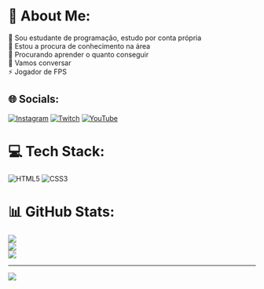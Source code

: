 # 💫 About Me:
🔭 Sou estudante de programação, estudo por conta própria <br>🤝 Estou a procura de conhecimento na área<br>🌱 Procurando aprender o quanto conseguir<br>💬 Vamos conversar<br>⚡ Jogador de FPS


## 🌐 Socials:
[![Instagram](https://img.shields.io/badge/Instagram-%23E4405F.svg?logo=Instagram&logoColor=white)](https://instagram.com/https://www.instagram.com/thiago_strey/) [![Twitch](https://img.shields.io/badge/Twitch-%239146FF.svg?logo=Twitch&logoColor=white)](https://twitch.tv/https://www.twitch.tv/mkr_zika) [![YouTube](https://img.shields.io/badge/YouTube-%23FF0000.svg?logo=YouTube&logoColor=white)](https://youtube.com/@https://www.youtube.com/channel/UCjNrBkISDb4audCe_Ra5POQ) 

# 💻 Tech Stack:
![HTML5](https://img.shields.io/badge/html5-%23E34F26.svg?style=for-the-badge&logo=html5&logoColor=white) ![CSS3](https://img.shields.io/badge/css3-%231572B6.svg?style=for-the-badge&logo=css3&logoColor=white)
# 📊 GitHub Stats:
![](https://github-readme-stats.vercel.app/api?username=ThiagoStrey&theme=nord&hide_border=false&include_all_commits=false&count_private=false)<br/>
![](https://github-readme-streak-stats.herokuapp.com/?user=ThiagoStrey&theme=nord&hide_border=false)<br/>
![](https://github-readme-stats.vercel.app/api/top-langs/?username=ThiagoStrey&theme=nord&hide_border=false&include_all_commits=false&count_private=false&layout=compact)

---
[![](https://visitcount.itsvg.in/api?id=ThiagoStrey&icon=0&color=1)](https://visitcount.itsvg.in)

<!-- Proudly created with GPRM ( https://gprm.itsvg.in ) -->